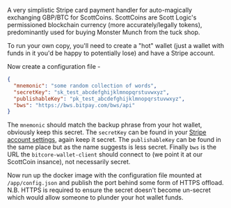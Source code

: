A very simplistic Stripe card payment handler for auto-magically exchanging GBP/BTC for ScottCoins. ScottCoins are Scott Logic's permissioned blockchain currency (more accurately/legally tokens), predominantly used for buying Monster Munch from the tuck shop.

To run your own copy, you'll need to create a "hot" wallet (just a wallet with funds in it you'd be happy to potentially lose) and have a Stripe account.

Now create a configuration file -

```json
{
  "mnemonic": "some random collection of words",
  "secretKey": "sk_test_abcdefghijklmnopqrstuvwxyz",
  "publishableKey": "pk_test_abcdefghijklmnopqrstuvwxyz",
  "bws": "https://bws.bitpay.com/bws/api"
}
```

The `mnemonic` should match the backup phrase from your hot wallet, obviously keep this secret. The `secretKey` can be found in your [Stripe account settings](https://dashboard.stripe.com/account/apikeys), again keep it secret. The `publishableKey` can be found in the same place but as the name suggests is less secret. Finally `bws` is the URL the `bitcore-wallet-client` should connect to (we point it at our ScottCoin insance), not necessarily secret.

Now run up the docker image with the configuration file mounted at `/app/config.json` and publish the port behind some form of HTTPS offload. N.B. HTTPS is required to ensure the secret doesn't become un-secret which would allow someone to plunder your hot wallet funds.

